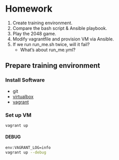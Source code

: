 # Homework

1. Create training environment.
2. Compare the bash script & Ansible playbook.
3. Play the 2048 game.
4. Modify vagrantfile and provision VM via Ansible.
5. If we run run_me.sh twice, will it fail?
    * What’s about run_me.yml?

## Prepare training environment

### Install Software

* git
* [virtualbox](https://www.virtualbox.org/wiki/Downloads)
* [vagrant](https://www.vagrantup.com/)

### Set up VM

```bash
vagrant up
```

#### DEBUG

```bash
env:VAGRANT_LOG=info
vagrant up --debug
```

